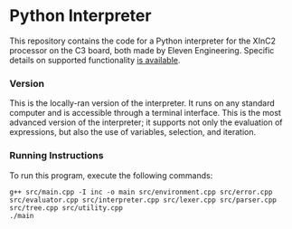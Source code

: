 # Python Interpreter

This repository contains the code for a Python interpreter for the XInC2 processor on the C3 board, both made by Eleven Engineering. Specific details on supported functionality [is available](https://github.com/ECE-492-SnakesAndAdders/python-interpreter/blob/main/INFO.md).

### Version

This is the locally-ran version of the interpreter. It runs on any standard computer and is accessible through a terminal interface. This is the most advanced version of the interpreter; it supports not only the evaluation of expressions, but also the use of variables, selection, and iteration.

### Running Instructions

To run this program, execute the following commands:

```
g++ src/main.cpp -I inc -o main src/environment.cpp src/error.cpp src/evaluator.cpp src/interpreter.cpp src/lexer.cpp src/parser.cpp src/tree.cpp src/utility.cpp
./main
```
